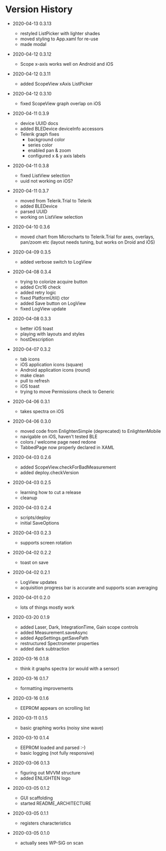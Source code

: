 # Version History

- 2020-04-13 0.3.13
    - restyled ListPicker with lighter shades
    - moved styling to App.xaml for re-use
    - made modal
- 2020-04-12 0.3.12
    - Scope x-axis works well on Android and iOS
- 2020-04-12 0.3.11
    - added ScopeView xAxis ListPicker
- 2020-04-12 0.3.10
    - fixed ScopeView graph overlap on iOS
- 2020-04-11 0.3.9
    - device UUID docs
    - added BLEDevice deviceInfo accessors
    - Telerik graph fixes
        - background color
        - series color
        - enabled pan & zoom
        - configured x & y axis labels
- 2020-04-11 0.3.8
    - fixed ListView selection
    - uuid not working on iOS?
- 2020-04-11 0.3.7
    - moved from Telerik.Trial to Telerik
    - added BLEDevice
    - parsed UUID
    - working on ListView selection 
- 2020-04-10 0.3.6
    - moved chart from Microcharts to Telerik.Trial for axes, overlays, pan/zoom etc 
      (layout needs tuning, but works on Droid and iOS)
- 2020-04-09 0.3.5
    - added verbose switch to LogView
- 2020-04-08 0.3.4
    - trying to colorize acquire button
    - added Crc16 check
    - added retry logic
    - fixed PlatformUtil() ctor
    - added Save button on LogView
    - fixed LogView update
- 2020-04-08 0.3.3
    - better iOS toast
    - playing with layouts and styles
    - hostDescription
- 2020-04-07 0.3.2
    - tab icons
    - iOS application icons (square)
    - Android application icons (round)
    - make clean
    - pull to refresh
    - iOS toast
    - trying to move Permissions check to Generic
- 2020-04-06 0.3.1
    - takes spectra on iOS
- 2020-04-06 0.3.0
    - moved code from EnlightenSimple (deprecated) to EnlightenMobile
    - navigable on iOS, haven't tested BLE
    - colors / welcome page need redone
    - TabbedPage now properly declared in XAML

- 2020-04-03 0.2.6
    - added ScopeView.checkForBadMeasurement
    - added deploy.checkVersion
- 2020-04-03 0.2.5
    - learning how to cut a release
    - cleanup
- 2020-04-03 0.2.4
    - scripts/deploy
    - initial SaveOptions
- 2020-04-03 0.2.3
    - supports screen rotation
- 2020-04-02 0.2.2
    - toast on save
- 2020-04-02 0.2.1
    - LogView updates
    - acquisition progress bar is accurate and supports scan averaging
- 2020-04-01 0.2.0
    - lots of things mostly work
- 2020-03-20 0.1.9
    - added Laser, Dark, IntegrationTime, Gain scope controls
    - added Measurement.saveAsync
    - added AppSettings.getSavePath
    - restructured Spectrometer properties
    - added dark subtraction
- 2020-03-16 0.1.8
    - think it graphs spectra (or would with a sensor)
- 2020-03-16 0.1.7
    - formatting improvements
- 2020-03-16 0.1.6
    - EEPROM appears on scrolling list
- 2020-03-11 0.1.5
    - basic graphing works (noisy sine wave)
- 2020-03-10 0.1.4
    - EEPROM loaded and parsed :-)
    - basic logging (not fully responsive)
- 2020-03-06 0.1.3
    - figuring out MVVM structure
    - added ENLIGHTEN logo
- 2020-03-05 0.1.2
    - GUI scaffolding
    - started README\_ARCHITECTURE
- 2020-03-05 0.1.1
    - registers characteristics
- 2020-03-05 0.1.0
    - actually sees WP-SiG on scan
